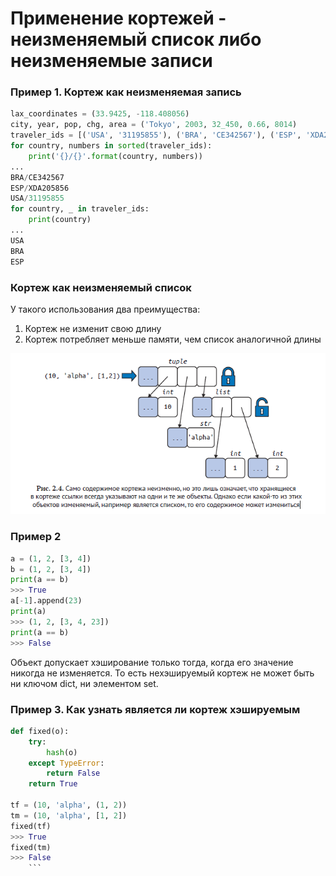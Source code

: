 # Применение кортежей - неизменяемый список либо неизменяемые записи

### Пример 1. Кортеж как неизменяемая запись
```python
lax_coordinates = (33.9425, -118.408056)
city, year, pop, chg, area = ('Tokyo', 2003, 32_450, 0.66, 8014)
traveler_ids = [('USA', '31195855'), ('BRA', 'CE342567'), ('ESP', 'XDA205856')]
for country, numbers in sorted(traveler_ids):
    print('{}/{}'.format(country, numbers))
...
BRA/CE342567
ESP/XDA205856
USA/31195855
for country, _ in traveler_ids:
    print(country)
...
USA
BRA
ESP
```
### Кортеж как неизменяемый список
У такого использования два преимущества:
1) Кортеж не изменит свою длину
2) Кортеж потребляет меньше памяти, чем список аналогичной длины

![Однако, неизменность кортежа относится только к хранящимся в нем ссылкам - их нельзя ни удалить, ни изменить. Но если объект внутри кортежа изменяющийся, то при его изменении кортеж так же поменяется](/images/2_1.png)
### Пример 2
```python
a = (1, 2, [3, 4])
b = (1, 2, [3, 4])
print(a == b)
>>> True
a[-1].append(23)
print(a)
>>> (1, 2, [3, 4, 23])
print(a == b)
>>> False
```
Объект допускает хэширование только тогда, когда его значение никогда не изменяется. То есть нехэшируемый кортеж не может быть ни ключом dict, ни элементом set.
### Пример 3. Как узнать является ли кортеж хэшируемым
```python
def fixed(o):
    try:
        hash(o)
    except TypeError:
        return False
    return True

tf = (10, 'alpha', (1, 2))
tm = (10, 'alpha', [1, 2])
fixed(tf)
>>> True
fixed(tm)
>>> False
    ```
